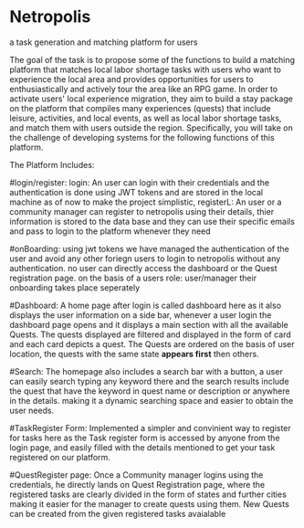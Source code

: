 # Netropolis
a task generation and matching platform for users

The goal of the task is to propose some of the functions to build a matching platform that matches local
labor shortage tasks with users who want to experience the local area and provides opportunities for users
to enthusiastically and actively tour the area like an RPG game.
In order to activate users' local experience migration, they aim to build a stay package on the platform that
compiles many experiences (quests) that include leisure, activities, and local events, as well as local labor
shortage tasks, and match them with users outside the region.
Specifically, you will take on the challenge of developing systems for the following functions of this platform.




The Platform Includes:

#login/register: 
login: An user can login with their credentials and the authentication is done using JWT tokens and are stored in the local machine as of now to make the project simplistic,
registerL: An user or a community manager can register to netropolis using their details, thier information is stored to the data base and they can use their specific emails and pass to login to the platform whenever they need


#onBoarding:
using jwt tokens we have managed the authentication of the user and avoid any other foriegn users to login to netropolis without any authentication. no user can directly access the dashboard or the Quest registration page.
on the basis of a users role: user/manager their onboarding takes place seperately

#Dashboard:
A home page after login is called dashboard here as it also displays the user information on a side bar, whenever a user login the dashboard page opens and it displays a main section with all the available Quests.
  The quests displayed are filtered and displayed in the form of card and each card depicts a quest. The Quests are ordered on the basis of user location, the quests with the same state **appears first** then others.

#Search:
The homepage also includes a search bar with a button,  a user can easily search typing any keyword there and the search results include the quest that have the keyword in quest name or description or anywhere in the details.
making it a dynamic searching space and easier to obtain the user needs.

#TaskRegister Form:
Implemented a simpler and convinient way to register for tasks here as the Task register form is accessed by anyone from the login page, and easily filled with the details mentioned to get your task registered on our platform.

#QuestRegister page:
Once a Community manager logins using the credentials, he directly lands on Quest Registration page, where the registered tasks are clearly divided in the form of states and further cities making it easier for the manager to create quests using them. New Quests can be created from the given registered tasks avaialable

  